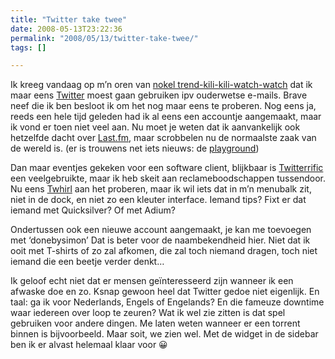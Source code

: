 ```yaml
---
title: "Twitter take twee"
date: 2008-05-13T23:22:36
permalink: "2008/05/13/twitter-take-twee/"
tags: []

---
```

Ik kreeg vandaag op m’n oren van [nokel trend-kili-kili-watch-watch](http://nadekomma.wordpress.com/ "http://nadekomma.wordpress.com/") dat ik maar eens [Twitter](http://twitter.com/ "http://twitter.com/") moest gaan gebruiken ipv ouderwetse e-mails. Brave neef die ik ben besloot ik om het nog maar eens te proberen. Nog eens ja, reeds een hele tijd geleden had ik al eens een accountje aangemaakt, maar ik vond er toen niet veel aan. Nu moet je weten dat ik aanvankelijk ook hetzelfde dacht over [Last.fm](http://last.fm/ "Last.fm"), maar scrobbelen nu de normaalste zaak van de wereld is. (er is trouwens net iets nieuws: de [playground](http://playground.last.fm/ "http://playground.last.fm/"))

Dan maar eventjes gekeken voor een software client, blijkbaar is [Twitterrific](http://iconfactory.com/software/twitterrific "http://iconfactory.com/software/twitterrific") een veelgebruikte, maar ik heb skeit aan reclameboodschappen tussendoor. Nu eens [Twhirl](http://www.twhirl.org/ "http://www.twhirl.org/") aan het proberen, maar ik wil iets dat in m’n menubalk zit, niet in de dock, en niet zo een kleuter interface. Iemand tips? Fixt er dat iemand met Quicksilver? Of met Adium?

Ondertussen ook een nieuwe account aangemaakt, je kan me toevoegen met ‘donebysimon’ Dat is beter voor de naambekendheid hier. Niet dat ik ooit met T-shirts of zo zal afkomen, die zal toch niemand dragen, toch niet iemand die een beetje verder denkt…

Ik geloof echt niet dat er mensen geïnteresseerd zijn wanneer ik een afwaske doe en zo. Ksnap gewoon heel dat Twitter gedoe niet eigenlijk. En taal: ga ik voor Nederlands, Engels of Engelands? En die fameuze downtime waar iedereen over loop te zeuren? Wat ik wel zie zitten is dat spel gebruiken voor andere dingen. Me laten weten wanneer er een torrent binnen is bijvoorbeeld. Maar soit, we zien wel. Met de widget in de sidebar ben ik er alvast helemaal klaar voor 😀
